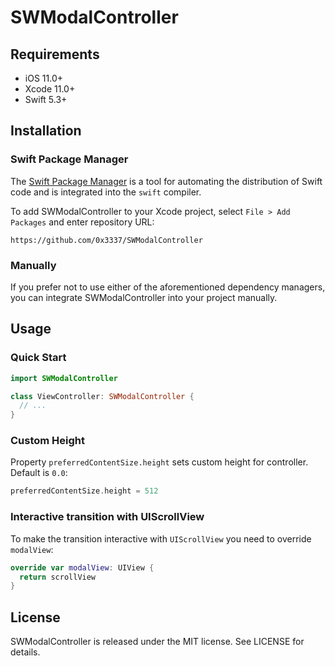 # SWModalController

## Requirements

- iOS 11.0+
- Xcode 11.0+
- Swift 5.3+

## Installation

### Swift Package Manager

The [Swift Package Manager](https://swift.org/package-manager/) is a tool for automating the distribution of Swift code and is integrated into the `swift` compiler.

To add SWModalController to your Xcode project, select `File > Add Packages` and enter repository URL:

```
https://github.com/0x3337/SWModalController
```

### Manually

If you prefer not to use either of the aforementioned dependency managers, you can integrate SWModalController into your project manually.

## Usage

### Quick Start

```swift
import SWModalController

class ViewController: SWModalController {
  // ...
}
```

### Custom Height

Property `preferredContentSize.height` sets custom height for controller. Default is `0.0`:

```swift
preferredContentSize.height = 512
```

### Interactive transition with UIScrollView

To make the transition interactive with `UIScrollView` you need to override `modalView`:

```swift
override var modalView: UIView {
  return scrollView
}
```

## License
SWModalController is released under the MIT license. See LICENSE for details.
